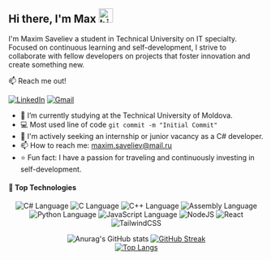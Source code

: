## Hi there, I'm Max <img src="https://user-images.githubusercontent.com/1303154/88677602-1635ba80-d120-11ea-84d8-d263ba5fc3c0.gif" width="28px" height="28px" alt="hi">
<p>I'm Maxim Saveliev a student in Technical University on IT specialty. Focused on continuous learning and self-development, I strive to collaborate with fellow developers on projects that foster innovation and create something new.</p>

:mailbox: Reach me out!

[![LinkedIn](https://img.shields.io/badge/Max-%230077B5.svg?style=for-the-badge&logo=linkedin&logoColor=white)](#)
[![Gmail](https://img.shields.io/badge/Max%20Mail-D14836?style=for-the-badge&logo=gmail&logoColor=white)](mailto:maxim.saveliev@mail.ru)

- 🔭 I’m currently studying at the Technical University of Moldova.
- :computer: Most used line of code `git commit -m "Initial Commit"`
- 🤔 I'm actively seeking an internship or junior vacancy as a C# developer.
- 📫 How to reach me: maxim.saveliev@mail.ru
- ⭐ Fun fact: I have a passion for traveling and continuously investing in self-development.

<!--
**MaximSaveliev/MaximSaveliev** is a ✨ _special_ ✨ repository because its `README.md` (this file) appears on your GitHub profile.

Here are some ideas to get you started:

- 🔭 I’m currently working on ...
- 🌱 I’m currently learning ...
- 👯 I’m looking to collaborate on ...
- 🤔 I’m looking for help with ...
- 💬 Ask me about ...
- 📫 How to reach me: ...
- 😄 Pronouns: ...
- ⚡ Fun fact: ...
-->

#### 🥷 Top Technologies
<div align="center">
  
  <img alt="C# Language" src="https://img.shields.io/badge/-C%23-gray.svg?colorA=655BE1&colorB=4F44D6&style=for-the-badge&logo=c-sharp"/>
  <img alt="C Language" src="https://img.shields.io/badge/C-%2300599C.svg?colorA=177bc6&colorB=0065b2&style=for-the-badge&logo=c&logoColor=white"/>
  <img alt="C++ Language" src="https://img.shields.io/badge/C++-%2300599C.svg?colorA=005697&colorB=00427e&style=for-the-badge&logo=c%2B%2B&logoColor=white"/>
  <img alt="Assembly Language" src="https://img.shields.io/badge/ASM-%ASM.svg?colorA=333333&colorB=D14836&style=for-the-badge&logo=asm&logoColor=white"/>
  <img alt="Python Language" src="https://img.shields.io/badge/Python-3670A0?colorA=333333&colorB=3670A0&style=for-the-badge&logo=python&logoColor=ffdd54"/>
  <img alt="JavaScript Language" src="https://img.shields.io/badge/JavaScript-F0DB4F?colorA=333333&colorB=F0DB4F&style=for-the-badge&logo=javascript&logoColor=F0DB4F"/>
  <img alt="NodeJS" src="https://img.shields.io/badge/-Nodejs-6DA55F?colorA=333333&colorB=6DA55F&style=for-the-badge&logo=node.js&logoColor=6DA55F"/>
  <img alt="React" src="https://img.shields.io/badge/-React-%2320232a.svg?colorA=333333&colorB=61dafb&style=for-the-badge&logo=react&logoColor=2361DAFB"/>
  <img alt="TailwindCSS" src="https://img.shields.io/badge/TailwindCSS-%2338B2AC.svg?colorA=333333&colorB=36bdfe&style=for-the-badge&logo=tailwind-css&logoColor=36bdfe"/>
  
</div>

<div align="center">
  
![Anurag's GitHub stats](https://github-readme-stats.vercel.app/api?username=MaximSaveliev&show_icons=true&theme=tokyonight&card_width=500)
[![GitHub Streak](http://github-readme-streak-stats.herokuapp.com?user=MaximSaveliev&theme=dark)](https://github.com/MaximSaveliev)
<br/>
[![Top Langs](https://github-readme-stats.vercel.app/api/top-langs/?username=MaximSaveliev&layout=compact&card_width=500&theme=tokyonight&card_height=450)](https://github.com/MaximSaveliev)
</div>

